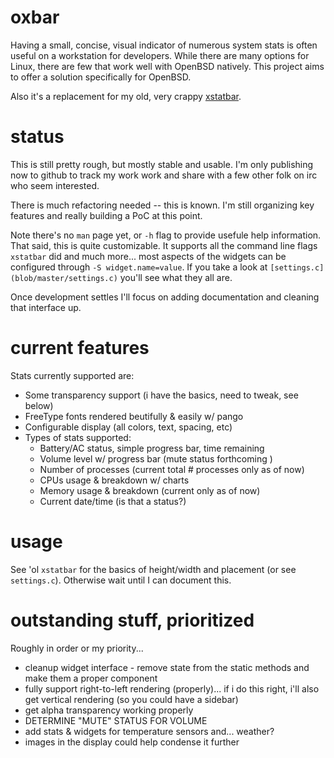 # oxbar

Having a small, concise, visual indicator of numerous system stats is often
useful on a workstation for developers. While there are many options for Linux,
there are few that work well with OpenBSD natively. This project aims to offer
a solution specifically for OpenBSD.

Also it's a replacement for my old, very crappy
[xstatbar](https://ryanflannery.net/hacking/xstatbar/).

# status

This is still pretty rough, but mostly stable and usable.
I'm only publishing now to github to track my work work and share with a few
other folk on irc who seem interested.

There is much refactoring needed -- this is known. I'm still organizing key
features and really building a PoC at this point.

Note there's no `man` page yet, or `-h` flag to provide usefule help
information. That said, this is quite customizable. It supports all the
command line flags `xstatbar` did and much more... most aspects of the widgets
can be configured through `-S widget.name=value`. If you take a look at
`[settings.c](blob/master/settings.c)` you'll see what they all are.

Once development settles I'll focus on adding documentation and cleaning that
interface up.

# current features

Stats currently supported are:

   * Some transparency support (i have the basics, need to tweak, see below)
   * FreeType fonts rendered beutifully & easily w/ pango
   * Configurable display (all colors, text, spacing, etc)
   * Types of stats supported:
      * Battery/AC status, simple progress bar, time remaining
      * Volume level w/ progress bar (mute status forthcoming )
      * Number of processes (current total # processes only as of now)
      * CPUs usage & breakdown w/ charts
      * Memory usage & breakdown (current only as of now)
      * Current date/time (is that a status?)

# usage

See 'ol `xstatbar` for the basics of height/width and placement (or see
`settings.c`). Otherwise wait until I can document this.

# outstanding stuff, prioritized

Roughly in order or my priority...

   * cleanup widget interface - remove state from the static methods and make
     them a proper component
   * fully support right-to-left rendering (properly)... if i do this right,
     i'll also get vertical rendering (so you could have a sidebar)
   * get alpha transparency working properly
   * DETERMINE "MUTE" STATUS FOR VOLUME
   * add stats & widgets for temperature sensors and... weather?
   * images in the display could help condense it further
